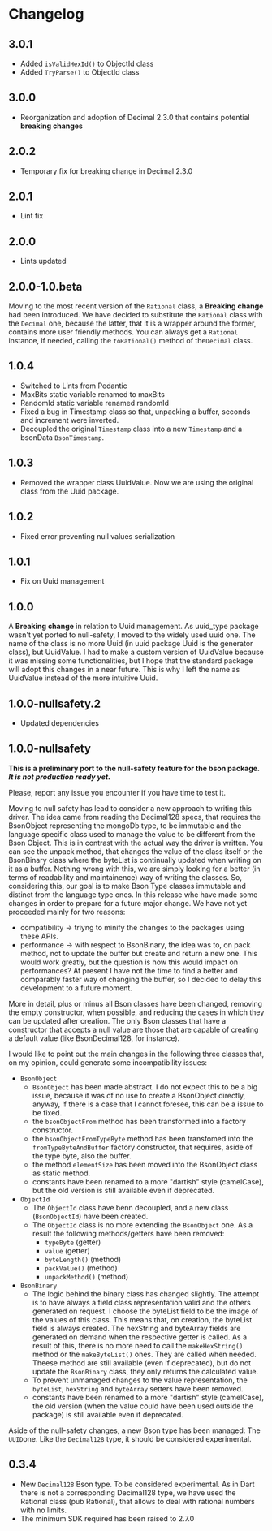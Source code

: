 # Changelog

## 3.0.1

- Added `isValidHexId()` to ObjectId class
- Added `TryParse()` to ObjectId class

## 3.0.0

- Reorganization and adoption of Decimal 2.3.0 that contains potential **breaking changes**

## 2.0.2

- Temporary fix for breaking change in Decimal 2.3.0

## 2.0.1

- Lint fix

## 2.0.0

- Lints updated

## 2.0.0-1.0.beta

Moving to the most recent version of the `Rational` class, a **Breaking change** had been introduced. We have decided to substitute the `Rational` class with the `Decimal` one, because the latter, that it is a wrapper around the former, contains more user friendly methods. You can always get a `Rational` instance, if needed, calling the `toRational()` method of the`Decimal` class.

## 1.0.4

- Switched to Lints from Pedantic
- MaxBits static variable renamed to maxBits
- RandomId static variable renamed randomId
- Fixed a bug in Timestamp class so that, unpacking a buffer, seconds and increment were inverted.
- Decoupled the original `Timestamp` class into a new `Timestamp` and a bsonData `BsonTimestamp`.

## 1.0.3

- Removed the wrapper class UuidValue. Now we are using the original class from the Uuid package.

## 1.0.2

- Fixed error preventing null values serialization

## 1.0.1

- Fix on Uuid management

## 1.0.0

A **Breaking change** in relation to Uuid management. As uuid_type package wasn't yet ported to null-safety, I moved to the widely used uuid one.
The name of the class is no more Uuid (in uuid package Uuid is the generator class), but UuidValue.
I had to make a custom version of UuidValue because it was missing some functionalities, but I hope that the standard package will adopt this changes in a near future. This is why I left the name as UuidValue instead of the more intuitive Uuid.

## 1.0.0-nullsafety.2

- Updated dependencies

## 1.0.0-nullsafety

**This is a preliminary port to the null-safety feature for the bson package. _It is not production ready yet._**

Please, report any issue you encounter if you have time to test it.

Moving to null safety has lead to consider a new approach to writing this driver.
The idea came from reading the Decimal128 specs, that requires the BsonObject representing the mongoDb type,
to be immutable and the language specific class used to manage the value to be different from the Bson Object.
This is in contrast with the actual way the driver is written.
You can see the unpack method, that changes the value of the class itself or the BsonBinary class
where the byteList is continually updated when writing on it as a buffer.
Nothing wrong with this, we are simply looking for a better (in terms of readability and maintainence) way of writing the classes.
So, considering this, our goal is to make Bson Type classes immutable and distinct from the language type ones.
In this release whe have made some changes in order to prepare for a future major change.
We have not yet proceeded mainly for two reasons:

- compatibility -> triyng to minify the changes to the packages using these APIs.
- performance -> with respect to BsonBinary, the idea was to, on pack method, not to update the buffer but create and return a new one. This would work greatly, but the question is how this would impact on performances? At present I have not the time to find a better and comparably faster way of changing the buffer, so I decided to delay this development to a future moment.

More in detail, plus or minus all Bson classes have been changed, removing the empty constructor, when possible, and reducing the cases in which they can be updated after creation. The only Bson classes that have a constructor that accepts a null value are those that are capable of creating a default value (like BsonDecimal128, for instance).

I would like to point out the main changes in the following three classes that, on my opinion, could generate some incompatibility issues:

- `BsonObject`
  - `BsonObject` has been made abstract. I do not expect this to be a big issue, because it was of no use to create a BsonObject directly, anyway, if there is a case that I cannot foresee, this can be a issue to be fixed.
  - the `bsonObjectFrom` method has been transformed into a factory constructor.
  - the `bsonObjectFromTypeByte` method has been transfomed into the `fromTypeByteAndBuffer` factory constructor, that requires, aside of the type byte, also the buffer.
  - the method `elementSize` has been moved into the BsonObject class as static method.
  - constants have been renamed to a more "dartish" style (camelCase), but the old version is still available even if deprecated.
- `ObjectId`
  - The `ObjectId` class have benn decoupled, and a new class (`BsonObjectId`) have been created.
  - The `ObjectId` class is no more extending the `BsonObject` one. As a result the following methods/getters have been removed:
    - `typeByte` (getter)
    - `value` (getter)
    - `byteLength()` (method)
    - `packValue()` (method)
    - `unpackMethod()` (method)
- `BsonBinary`
  - The logic behind the binary class has changed slightly. The attempt is to have always a field class representation valid and the others generated on request. I choose the byteList field to be the image of the values of this class. This means that, on creation, the byteList field is always created. The hexString and byteArray fields are generated on demand when the respective getter is called. As a result of this, there is no more need to call the `makeHexString()` method or the `makeByteList()` ones. They are called when needed. Theese method are still available (even if deprecated), but do not update the `BsonBinary` class, they only returns the calculated value.
  - To prevent unmanaged changes to the value representation, the `byteList`, `hexString` and `byteArray` setters have been removed.
  - constants have been renamed to a more "dartish" style (camelCase), the old version (when the value could have been used outside the package) is still available even if deprecated.

Aside of the null-safety changes, a new Bson type has been managed: The `UUID`one. Like the `Decimal128` type, it should be considered experimental.

## 0.3.4

- New `Decimal128` Bson type. To be considered experimental. As in Dart there is not a corresponding Decimal128 type, we have used the Rational class (pub Rational), that allows to deal with rational numbers with no limits.
- The minimum SDK required has been raised to 2.7.0
